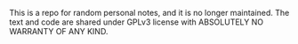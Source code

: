 This is a repo for random personal notes, and it is no longer maintained. The text and code are shared under GPLv3 license with ABSOLUTELY NO WARRANTY OF ANY KIND.
